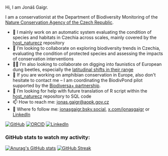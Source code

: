 Hi, I am Jonáš Gaigr.

I am a conservationist at the Department of Biodiversity Monitoring of the <a href="https://www.aopk.gov.cz">Nature Conservation Agency of the Czech Republic</a>.

- 🔭 I mainly work on an automatic system evaluating the condition of species and habitats in Czechia across scales, mainly covered by the <a href="https://github.com/jonasgaigr/host_naturecz/">host_naturecz</a> repository
- 👯 I’m looking to collaborate on exploring biodiversity trends in Czechia, evaluating the condition of protected species and assessing the impacts of conservation interventions
- 💩🐞 I’m also looking to collaborate on digging into faunistics of European dung beetles, especially the <a href="https://github.com/jonasgaigr/Dung_beetle_expansion">latitudinal shifts in their range</a>
- 🐸 If you are working on amphibian conservation in Europe, also don't hesitate to contact me – I am coordinating the BiodivPond pilot supported by the [Biodiversa+ partnership](https://www.biodiversa.eu/).
- 🤔 I’m looking for help with future translation of R script within the <a href="https://github.com/jonasgaigr/host_naturecz/">host_naturecz</a> repository to SQL code
- 📫 How to reach me: jonas.gaigr@aopk.gov.cz
- 🦋 Where fo follow me: <a href="https://https://bsky.app/profile/jonasgaigr.bsky.social">jonasgaigr.bsky.social</a>, <a href="https://x.com/jonasgaigr">x.com/jonasgaigr</a> or [LinkedIn](https://www.linkedin.com/in/jon%C3%A1%C5%A1-gaigr-545a84150/)

[![GitHub](https://img.shields.io/badge/GitHub-jonasgaigr-black?logo=github)](https://github.com/jonasgaigr)
[![ORCID](https://img.shields.io/badge/ORCID-0009--0004--0267--1382-green?logo=orcid&logoColor=white)](https://orcid.org/0009-0004-0267-1382)
[![LinkedIn](https://img.shields.io/badge/LinkedIn-Jon%C3%A1%C5%A1%20Gaigr-blue?logo=linkedin&logoColor=white)](https://www.linkedin.com/in/jonasgaigr/)

### GitHub stats to watch my activity:
[![Anurag's GitHub stats](https://github-readme-stats.vercel.app/api?username=jonasgaigr)](https://github.com/anuraghazra/github-readme-stats)
[![GitHub Streak]( https://github-readme-streak-stats-eight.vercel.app/?user=jonasgaigr&date_format=j%20M%5B%20Y%5D)](https://git.io/streak-stats)
<!--
**jonasgaigr/jonasgaigr** is a ✨ _special_ ✨ repository because its `README.md` (this file) appears on your GitHub profile.

Here are some ideas to get you started:


- 🌱 I’m currently learning ...
- 💬 Ask me about ...  
- ⚡ Fun fact: ...
-->

